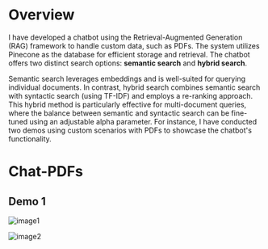 # Overview

I have developed a chatbot using the Retrieval-Augmented Generation (RAG) framework to handle custom data, such as PDFs. The system utilizes Pinecone as the database for efficient storage and retrieval. The chatbot offers two distinct search options: **semantic search** and **hybrid search**. 

Semantic search leverages embeddings and is well-suited for querying individual documents. In contrast, hybrid search combines semantic search with syntactic search (using TF-IDF) and employs a re-ranking approach. This hybrid method is particularly effective for multi-document queries, where the balance between semantic and syntactic search can be fine-tuned using an adjustable alpha parameter. For instance, I have conducted two demos using custom scenarios with PDFs to showcase the chatbot's functionality.

# Chat-PDFs

## Demo 1

![image1](https://github.com/user-attachments/assets/3033a73c-c96d-4419-8212-cbb886738b52)


![image2](https://github.com/user-attachments/assets/e10b842c-5d7f-420a-9490-fa4147413c0f)
